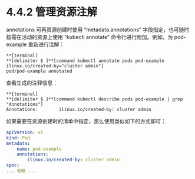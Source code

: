 # 4.4.2 管理资源注解

annotations 可再资源创建时使用 “metadata.annotations” 字段指定，也可随时按需在活动的资源上使用 “kubectl annotate” 命令行进行附加。例如，为 pod-example 重新进行注解：

```
**[terminal]
**[delimiter $ ]**[command kubectl annotate pods pod-example ilinux.io/created-by="cluster admin"]
pod/pod-example annotated
```

查看生成的注释信息：

```
**[terminal]
**[delimiter $ ]**[command kubectl describe pods pod-example | grep "Annotations"]
Annotations:        ilinux.io/created-by: cluster admin
```

如果需要在资源创建时的清单中指定，那么使用类似如下的方式即可：

```yaml
apiVersion: v1
kind: Pod
metadata:
    name: pod-example
    annotations:
        ilinux.io/created-by: cluster admin
spec:
... 省略 ...
```

